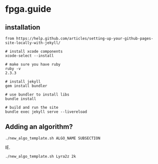 # fpga.guide

## installation

```
from https://help.github.com/articles/setting-up-your-github-pages-site-locally-with-jekyll/

# install xcode components 
xcode-select --install

# make sure you have ruby
ruby -v
2.3.3

# install jekyll
gem install bundler

# use bundler to install libs
bundle install

# build and run the site
bundle exec jekyll serve --livereload

```


## Adding an algorithm?

 `./new_algo_template.sh ALGO_NAME SUBSECTION`

 IE.  

`./new_algo_template.sh Lyra2z 2k`


